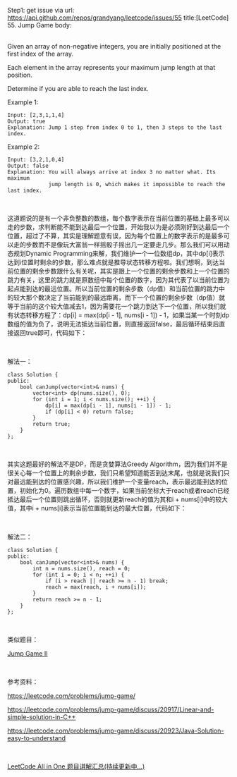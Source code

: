 Step1: get issue via url: https://api.github.com/repos/grandyang/leetcode/issues/55 
 title:[LeetCode] 55. Jump Game 
 body:  
  

Given an array of non-negative integers, you are initially positioned at the first index of the array.

Each element in the array represents your maximum jump length at that position.

Determine if you are able to reach the last index.

Example 1:
    
    
    Input: [2,3,1,1,4]
    Output: true
    Explanation: Jump 1 step from index 0 to 1, then 3 steps to the last index.
    

Example 2:
    
    
    Input: [3,2,1,0,4]
    Output: false
    Explanation: You will always arrive at index 3 no matter what. Its maximum
                 jump length is 0, which makes it impossible to reach the last index.

 

这道题说的是有一个非负整数的数组，每个数字表示在当前位置的基础上最多可以走的步数，求判断能不能到达最后一个位置，开始我以为是必须刚好到达最后一个位置，超过了不算，其实是理解题意有误，因为每个位置上的数字表示的是最多可以走的步数而不是像玩大富翁一样摇骰子摇出几一定要走几步。那么我们可以用动态规划Dynamic Programming来解，我们维护一个一位数组dp，其中dp[i]表示达到i位置时剩余的步数，那么难点就是推导状态转移方程啦。我们想啊，到达当前位置的剩余步数跟什么有关呢，其实是跟上一个位置的剩余步数和上一个位置的跳力有关，这里的跳力就是原数组中每个位置的数字，因为其代表了以当前位置为起点能到达的最远位置。所以当前位置的剩余步数（dp值）和当前位置的跳力中的较大那个数决定了当前能到的最远距离，而下一个位置的剩余步数（dp值）就等于当前的这个较大值减去1，因为需要花一个跳力到达下一个位置，所以我们就有状态转移方程了：dp[i] = max(dp[i - 1], nums[i - 1]) - 1，如果当某一个时刻dp数组的值为负了，说明无法抵达当前位置，则直接返回false，最后循环结束后直接返回true即可，代码如下：

 

解法一：
    
    
    class Solution {
    public:
        bool canJump(vector<int>& nums) {
            vector<int> dp(nums.size(), 0);
            for (int i = 1; i < nums.size(); ++i) {
                dp[i] = max(dp[i - 1], nums[i - 1]) - 1;
                if (dp[i] < 0) return false;
            }
            return true;
        }
    };

 

其实这题最好的解法不是DP，而是贪婪算法Greedy Algorithm，因为我们并不是很关心每一个位置上的剩余步数，我们只希望知道能否到达末尾，也就是说我们只对最远能到达的位置感兴趣，所以我们维护一个变量reach，表示最远能到达的位置，初始化为0。遍历数组中每一个数字，如果当前坐标大于reach或者reach已经抵达最后一个位置则跳出循环，否则就更新reach的值为其和i + nums[i]中的较大值，其中i + nums[i]表示当前位置能到达的最大位置，代码如下：

 

解法二：
    
    
    class Solution {
    public:
        bool canJump(vector<int>& nums) {
            int n = nums.size(), reach = 0;
            for (int i = 0; i < n; ++i) {
                if (i > reach || reach >= n - 1) break;
                reach = max(reach, i + nums[i]);
            }
            return reach >= n - 1;
        }
    };

 

类似题目：

[Jump Game II](http://www.cnblogs.com/grandyang/p/4373533.html)

 

参考资料：

<https://leetcode.com/problems/jump-game/>

<https://leetcode.com/problems/jump-game/discuss/20917/Linear-and-simple-solution-in-C++>

<https://leetcode.com/problems/jump-game/discuss/20923/Java-Solution-easy-to-understand>

 

[LeetCode All in One 题目讲解汇总(持续更新中...)](http://www.cnblogs.com/grandyang/p/4606334.html)

